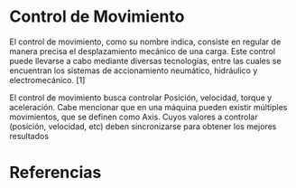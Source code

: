 # Control de Movimiento
El control de movimiento, como su nombre indica, consiste en regular de manera precisa el desplazamiento mecánico de una carga. Este control puede llevarse a cabo mediante diversas tecnologías, entre las cuales se encuentran los sistemas de accionamiento neumático, hidráulico y electromecánico. [1] 

El control de movimiento busca controlar Posición, velocidad, torque y aceleración. Cabe mencionar que en una máquina pueden existir múltiples movimientos, que se definen como Axis. Cuyos valores a controlar (posición, velocidad, etc) deben sincronizarse para obtener los mejores resultados 












# Referencias
